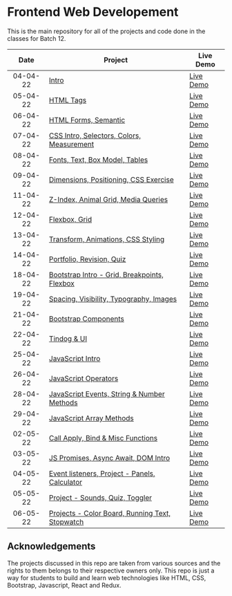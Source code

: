 # Frontend Web Developement

This is the main repository for all of the projects and code done in the classes for Batch 12.


|  Date  | Project                                                                                                                     | Live Demo                                                                         |
| :-: | --------------------------------------------------------------------------------------------------------------------------- | --------------------------------------------------------------------------------- |
| 04-04-22  | [Intro](https://github.com/duttrohan0302/accio-batch12/tree/master/1.%2004-04-2022)                             | [Live Demo]()               |
| 05-04-22  | [HTML Tags](https://github.com/duttrohan0302/accio-batch12/tree/master/2.%2005-04-2022)                             | [Live Demo]()               |
| 06-04-22  | [HTML Forms, Semantic](https://github.com/duttrohan0302/accio-batch12/tree/master/3.%2006-04-2022)                             | [Live Demo]()               |
| 07-04-22  | [CSS Intro, Selectors, Colors, Measurement](https://github.com/duttrohan0302/accio-batch12/tree/master/4.%2007-04-2022)                             | [Live Demo]()               |
| 08-04-22  | [Fonts, Text, Box Model, Tables](https://github.com/duttrohan0302/accio-batch12/tree/master/5.%2008-04-2022)                             | [Live Demo]()               |
| 09-04-22  | [Dimensions, Positioning, CSS Exercise](https://github.com/duttrohan0302/accio-batch12/tree/master/6.%2009-04-2022)                             | [Live Demo]()               |
| 11-04-22  | [Z-Index, Animal Grid, Media Queries](https://github.com/duttrohan0302/accio-batch12/tree/master/7.%2011-04-2022)                             | [Live Demo]()               |
| 12-04-22  | [Flexbox, Grid](https://github.com/duttrohan0302/accio-batch12/tree/master/8.%2012-04-2022)                             | [Live Demo]()               |
| 13-04-22  | [Transform, Animations, CSS Styling](https://github.com/duttrohan0302/accio-batch12/tree/master/9.%2013-04-2022)                             | [Live Demo]()               |
| 14-04-22  | [Portfolio, Revision, Quiz](https://github.com/duttrohan0302/accio-batch12/tree/master/10.%2014-04-2022)                             | [Live Demo]()               |
| 18-04-22  | [Bootstrap Intro - Grid, Breakpoints, Flexbox](https://github.com/duttrohan0302/accio-batch12/tree/master/11.%2018-04-2022)                             | [Live Demo]()               |
| 19-04-22  | [Spacing, Visibility, Typography, Images](https://github.com/duttrohan0302/accio-batch12/tree/master/12.%2019-04-2022)                             | [Live Demo]()               |
| 21-04-22  | [Bootstrap Components](https://github.com/duttrohan0302/accio-batch12/tree/master/13.%2021-04-2022)                             | [Live Demo]()               |
| 22-04-22  | [Tindog & UI](https://github.com/duttrohan0302/accio-batch12/tree/master/14.%2022-04-2022)                             | [Live Demo]()               |
| 25-04-22  | [JavaScript Intro](https://github.com/duttrohan0302/accio-batch12/tree/master/15.%2025-04-2022)                             | [Live Demo]()               |
| 26-04-22  | [JavaScript Operators](https://github.com/duttrohan0302/accio-batch12/tree/master/16.%2026-04-2022)                             | [Live Demo]()               |
| 28-04-22  | [JavaScript Events, String & Number Methods](https://github.com/duttrohan0302/accio-batch12/tree/master/17.%2028-04-2022)                             | [Live Demo]()               |
| 29-04-22  | [JavaScript Array Methods](https://github.com/duttrohan0302/accio-batch12/tree/master/18.%2029-04-2022)                             | [Live Demo]()               |
| 02-05-22  | [Call Apply, Bind & Misc Functions](https://github.com/duttrohan0302/accio-batch12/tree/master/19.%2002-05-2022)                             | [Live Demo]()               |
| 03-05-22  | [JS Promises, Async Await, DOM Intro](https://github.com/duttrohan0302/accio-batch12/tree/master/20.%2003-05-2022)                             | [Live Demo]()               |
| 04-05-22  | [Event listeners, Project - Panels, Calculator](https://github.com/duttrohan0302/accio-batch12/tree/master/21.%2004-05-2022)                             | [Live Demo]()               |
| 05-05-22  | [Project - Sounds, Quiz, Toggler](https://github.com/duttrohan0302/accio-batch12/tree/master/22.%2005-05-2022)                             | [Live Demo]()               |
| 06-05-22  | [Projects - Color Board, Running Text, Stopwatch](https://github.com/duttrohan0302/accio-batch12/tree/master/23.%2006-05-2022)                             | [Live Demo]()               |

## Acknowledgements

The projects discussed in this repo are taken from various sources and the rights to them belongs to their respective owners only. This repo is just a way for students to build and learn web technologies like HTML, CSS, Bootstrap, Javascript, React and Redux.
